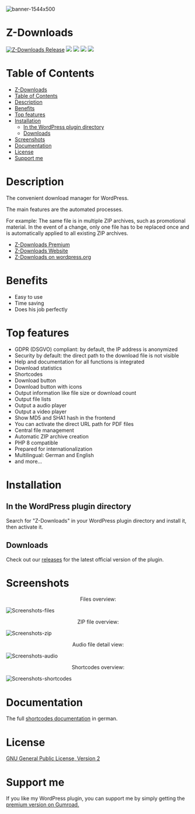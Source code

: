 ![banner-1544x500](https://user-images.githubusercontent.com/8767638/156261551-6abf8c2b-694e-4f06-a940-03797978d1c8.png)

# Z-Downloads

[![Z-Downloads Release](https://img.shields.io/github/v/release/mariojacob/z-downloads)](https://github.com/mariojacob/z-downloads/releases/) ![](https://img.shields.io/github/repo-size/mariojacob/z-downloads) ![](https://img.shields.io/wordpress/plugin/wp-version/z-downloads) ![](https://img.shields.io/wordpress/plugin/tested/z-downloads) ![](https://img.shields.io/wordpress/plugin/required-php/z-downloads)

# Table of Contents

- [Z-Downloads](#z-downloads)
- [Table of Contents](#table-of-contents)
- [Description](#description)
- [Benefits](#benefits)
- [Top features](#top-features)
- [Installation](#installation)
  - [In the WordPress plugin directory](#in-the-wordpress-plugin-directory)
  - [Downloads](#downloads)
- [Screenshots](#screenshots)
- [Documentation](#documentation)
- [License](#license)
- [Support me](#support-me)

# Description

The convenient download manager for WordPress.

The main features are the automated processes.

For example: The same file is in multiple ZIP archives, such as promotional material. In the event of a change, only one file has to be replaced once and is automatically applied to all existing ZIP archives.

-   [Z-Downloads Premium](https://gumroad.com/l/zdPRE)
-   [Z-Downloads Website](https://code.urban-base.net/z-downloads/?utm_source=github)
-   [Z-Downloads on wordpress.org](https://wordpress.org/plugins/z-downloads/)

# Benefits

-   Easy to use
-   Time saving
-   Does his job perfectly

# Top features

-   GDPR (DSGVO) compliant: by default, the IP address is anonymized
-   Security by default: the direct path to the download file is not visible
-   Help and documentation for all functions is integrated
-   Download statistics
-   Shortcodes
-   Download button
-   Download button with icons
-   Output information like file size or download count
-   Output file lists
-   Output a audio player
-   Output a video player
-   Show MD5 and SHA1 hash in the frontend
-   You can activate the direct URL path for PDF files
-   Central file management
-   Automatic ZIP archive creation
-   PHP 8 compatible
-   Prepared for internationalization
-   Multilingual: German and English
-   and more...

# Installation

## In the WordPress plugin directory

Search for "Z-Downloads" in your WordPress plugin directory and install it, then activate it.

## Downloads

Check out our
[releases](//github.com/mariojacob/z-downloads/releases)
for the latest official version of the plugin.

# Screenshots

<p align="center">Files overview:</p>

![Screenshots-files](https://user-images.githubusercontent.com/8767638/156267332-27c8765f-ee64-4be2-ae8c-5a42a2045b89.png)

<p align="center">ZIP file overview:</p>

![Screenshots-zip](https://user-images.githubusercontent.com/8767638/156267378-c7fcfc47-3a25-413a-90dc-e5d6051c9561.png)

<p align="center">Audio file detail view:</p>

![Screenshots-audio](https://user-images.githubusercontent.com/8767638/156267402-8006b756-5ea1-4be4-89ca-b9e283be8844.png)

<p align="center">Shortcodes overview:</p>

![Screenshots-shortcodes](https://user-images.githubusercontent.com/8767638/156267427-aa348113-1f01-4a7b-9a29-46b9a77367ec.png)

# Documentation

The full [shortcodes documentation](https://code.urban-base.net/z-downloads/shortcodes/?utm_source=github) in german.

# License

[GNU General Public License, Version 2](https://www.gnu.org/licenses/old-licenses/gpl-2.0.de.html)

# Support me

If you like my WordPress plugin, you can support me by simply getting the [premium version on Gumroad.](https://gumroad.com/l/zdPRE)
